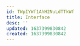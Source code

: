 ```yaml
---
id: TWpIYWf1AhH2NuLdTTkWf
title: Interface
desc: ''
updated: 1637399830842
created: 1637399830842
---
```


